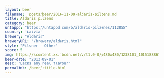 ```yaml
---
layout: beer
filename: _posts/beer/2016-11-09-aldaris-pilzens.md
title: Aldaris pilzens
category: beer
untappd: "https://untappd.com/b/aldaris-pilzenes/112855"
country: "Latvia"
brewery: "Aldaris"
breweryURL: "/brewery/aldaris.html"
style: "Pilsner - Other"
score: 5
img: https://scontent.xx.fbcdn.net/v/t1.0-0/p480x480/1238101_10151888670483745_714083820_n.jpg?_nc_cat=0&oh=9231a54afd39070db23dcb45d78a1642&oe=5B79CD0A
beer-date: "2013-09-01"
desc: "Lacks any real flavour"
permalink: /beer/:title.html
---
```

